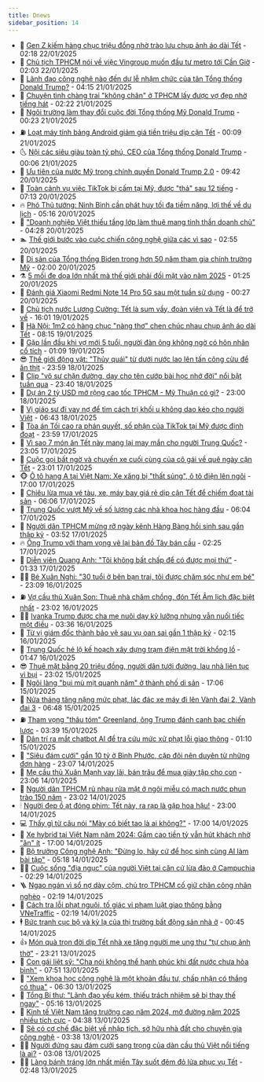 ```yaml
---
title: Dnews
sidebar_position: 14
---
```


<!-- dantri-dnews:START -->
- 🤠 [Gen Z kiếm hàng chục triệu đồng nhờ trào lưu chụp ảnh áo dài Tết](https://dantri.com.vn/tet-2025/gen-z-kiem-hang-chuc-trieu-dong-nho-trao-luu-chup-anh-ao-dai-tet-20250118115227968.htm) - 02:18 22/01/2025
- 🌈 [Chủ tịch TPHCM nói về việc Vingroup muốn đầu tư metro tới Cần Giờ](https://dantri.com.vn/xa-hoi/chu-tich-tphcm-noi-ve-viec-vingroup-muon-dau-tu-metro-toi-can-gio-20250122081218461.htm) - 02:03 22/01/2025
- 🐎 [Lãnh đạo công nghệ nào đến dự lễ nhậm chức của tân Tổng thống Donald Trump?](https://dantri.com.vn/suc-manh-so/lanh-dao-cong-nghe-nao-den-du-le-nham-chuc-cua-tan-tong-thong-donald-trump-20250121110028550.htm) - 04:15 21/01/2025
- 👹 [Chuyện tình chàng trai &quot;không chân&quot; ở TPHCM lấy được vợ đẹp nhờ tiếng hát](https://dantri.com.vn/doi-song/chuyen-tinh-chang-trai-khong-chan-o-tphcm-lay-duoc-vo-dep-nho-tieng-hat-20250109165459245.htm) - 02:22 21/01/2025
- 🫶 [Ngôi trường làm thay đổi cuộc đời Tổng thống Mỹ Donald Trump](https://dantri.com.vn/giao-duc/ngoi-truong-lam-thay-doi-cuoc-doi-tong-thong-my-donald-trump-20250120205405605.htm) - 00:23 21/01/2025
- ⛽️ [Loạt máy tính bảng Android giảm giá tiền triệu dịp cận Tết](https://dantri.com.vn/suc-manh-so/loat-may-tinh-bang-android-giam-gia-tien-trieu-dip-can-tet-20250120014514245.htm) - 00:09 21/01/2025
- 🌜 [Nội các siêu giàu toàn tỷ phú, CEO của Tổng thống Donald Trump](https://dantri.com.vn/kinh-doanh/noi-cac-sieu-giau-toan-ty-phu-ceo-cua-tong-thong-donald-trump-20241201141359093.htm) - 00:06 21/01/2025
- 💪 [Ưu tiên của nước Mỹ trong chính quyền Donald Trump 2.0](https://dantri.com.vn/the-gioi/uu-tien-cua-nuoc-my-trong-chinh-quyen-donald-trump-20-20250119151418414.htm) - 09:42 20/01/2025
- 🎊 [Toàn cảnh vụ việc TikTok bị cấm tại Mỹ, được &quot;thả&quot; sau 12 tiếng](https://dantri.com.vn/suc-manh-so/toan-canh-vu-viec-tiktok-bi-cam-tai-my-duoc-tha-sau-12-tieng-20250120112658644.htm) - 07:13 20/01/2025
- 🔥 [Phó Thủ tướng: Ninh Bình cần phát huy tối đa tiềm năng, lợi thế về du lịch](https://dantri.com.vn/xa-hoi/pho-thu-tuong-ninh-binh-can-phat-huy-toi-da-tiem-nang-loi-the-ve-du-lich-20250120112206675.htm) - 05:16 20/01/2025
- 👀 [&quot;Doanh nghiệp Việt thiếu tầng lớp làm thuê mang tinh thần doanh chủ&quot;](https://dantri.com.vn/lao-dong-viec-lam/doanh-nghiep-viet-thieu-tang-lop-lam-thue-mang-tinh-than-doanh-chu-20250120104756480.htm) - 04:28 20/01/2025
- 🏊 [Thế giới bước vào cuộc chiến công nghệ giữa các vì sao](https://dantri.com.vn/khoa-hoc-cong-nghe/the-gioi-buoc-vao-cuoc-chien-cong-nghe-giua-cac-vi-sao-20250119065653036.htm) - 02:55 20/01/2025
- 🥸 [Di sản của Tổng thống Biden trong hơn 50 năm tham gia chính trường Mỹ](https://dantri.com.vn/the-gioi/di-san-cua-tong-thong-biden-trong-hon-50-nam-tham-gia-chinh-truong-my-20240802155639371.htm) - 02:00 20/01/2025
- ⚗️ [5 mối đe dọa lớn nhất mà thế giới phải đối mặt vào năm 2025](https://dantri.com.vn/khoa-hoc-cong-nghe/5-moi-de-doa-lon-nhat-ma-the-gioi-phai-doi-mat-vao-nam-2025-20250120073037556.htm) - 01:25 20/01/2025
- 🐲 [Đánh giá Xiaomi Redmi Note 14 Pro 5G sau một tuần sử dụng](https://dantri.com.vn/suc-manh-so/danh-gia-xiaomi-redmi-note-14-pro-5g-sau-mot-tuan-su-dung-20250117231800825.htm) - 00:27 20/01/2025
- 🌁 [Chủ tịch nước Lương Cường: Tết là sum vầy, đoàn viên và Tết là để trở về](https://dantri.com.vn/xa-hoi/chu-tich-nuoc-luong-cuong-tet-la-sum-vay-doan-vien-va-tet-la-de-tro-ve-20250119223448918.htm) - 16:01 19/01/2025
- 🧐 [Hà Nội: 1m2 có hàng chục &quot;nàng thơ&quot; chen chúc nhau chụp ảnh áo dài Tết](https://dantri.com.vn/tet-2025/ha-noi-1m2-co-hang-chuc-nang-tho-chen-chuc-nhau-chup-anh-ao-dai-tet-20250113045120330.htm) - 08:15 19/01/2025
- 👹 [Gặp lần đầu khi vợ mới 5 tuổi, người đàn ông không ngờ có hôn nhân cổ tích](https://dantri.com.vn/doi-song/gap-lan-dau-khi-vo-moi-5-tuoi-nguoi-dan-ong-khong-ngo-co-hon-nhan-co-tich-20250114032843687.htm) - 01:09 19/01/2025
- 😎 [Thế giới động vật: &quot;Thủy quái&quot; từ dưới nước lao lên tấn công cừu để ăn thịt](https://dantri.com.vn/khoa-hoc-cong-nghe/the-gioi-dong-vat-thuy-quai-tu-duoi-nuoc-lao-len-tan-cong-cuu-de-an-thit-20250119022241585.htm) - 23:59 18/01/2025
- 🤭 [Clip &quot;võ sư chặn đường, dạy cho tên cướp bài học nhớ đời&quot; nổi bật tuần qua](https://dantri.com.vn/suc-manh-so/clip-vo-su-chan-duong-day-cho-ten-cuop-bai-hoc-nho-doi-noi-bat-tuan-qua-20250119024054611.htm) - 23:40 18/01/2025
- 🦣 [Dự án 2 tỷ USD mở rộng cao tốc TPHCM - Mỹ Thuận có gì?](https://dantri.com.vn/xa-hoi/du-an-2-ty-usd-mo-rong-cao-toc-tphcm-my-thuan-co-gi-20250114123133515.htm) - 23:00 18/01/2025
- 🙉 [Vị giáo sư đi vay nợ để tìm cách trị khối u không dao kéo cho người Việt](https://dantri.com.vn/suc-khoe/vi-giao-su-di-vay-no-de-tim-cach-tri-khoi-u-khong-dao-keo-cho-nguoi-viet-20250118093508308.htm) - 06:43 18/01/2025
- 🗽 [Tòa án Tối cao ra phán quyết, số phận của TikTok tại Mỹ được định đoạt](https://dantri.com.vn/suc-manh-so/toa-an-toi-cao-ra-phan-quyet-so-phan-cua-tiktok-tai-my-duoc-dinh-doat-20250118024352577.htm) - 23:59 17/01/2025
- 🐻 [Vì sao 7 món ăn Tết này mang lại may mắn cho người Trung Quốc?](https://dantri.com.vn/tet-2025/vi-sao-7-mon-an-tet-nay-mang-lai-may-man-cho-nguoi-trung-quoc-20250115023932220.htm) - 23:05 17/01/2025
- 🫣 [Cuộc gọi bất ngờ và chuyến xe cuối cùng của cô gái về quê ngày cận Tết](https://dantri.com.vn/doi-song/cuoc-goi-bat-ngo-va-chuyen-xe-cuoi-cung-cua-co-gai-ve-que-ngay-can-tet-20250117163028513.htm) - 23:01 17/01/2025
- 🐵 [Ô tô hạng A tại Việt Nam: Xe xăng bị &quot;thất sủng&quot;, ô tô điện lên ngôi](https://dantri.com.vn/o-to-xe-may/o-to-hang-a-tai-viet-nam-xe-xang-bi-that-sung-o-to-dien-len-ngoi-20250117121808080.htm) - 17:00 17/01/2025
- 🥷 [Chiêu lừa mua vé tàu, xe, máy bay giá rẻ dịp cận Tết để chiếm đoạt tài sản](https://dantri.com.vn/suc-manh-so/chieu-lua-mua-ve-tau-xe-may-bay-gia-re-dip-can-tet-de-chiem-doat-tai-san-20250117105734846.htm) - 06:06 17/01/2025
- 🐻 [Trung Quốc vượt Mỹ về số lượng các nhà khoa học hàng đầu](https://dantri.com.vn/khoa-hoc-cong-nghe/trung-quoc-vuot-my-ve-so-luong-cac-nha-khoa-hoc-hang-dau-20250117120621849.htm) - 06:04 17/01/2025
- 🥸 [Người dân TPHCM mừng rỡ ngày kênh Hàng Bàng hồi sinh sau gần thập kỷ](https://dantri.com.vn/xa-hoi/nguoi-dan-tphcm-mung-ro-ngay-kenh-hang-bang-hoi-sinh-sau-gan-thap-ky-20250117095858415.htm) - 03:52 17/01/2025
- 🔥 [Ông Trump với tham vọng vẽ lại bản đồ Tây bán cầu](https://dantri.com.vn/the-gioi/ong-trump-voi-tham-vong-ve-lai-ban-do-tay-ban-cau-20250112213810966.htm) - 02:25 17/01/2025
- 🥰 [Diễn viên Quang Anh: &quot;Tôi không bất chấp để có được mọi thứ&quot;](https://dantri.com.vn/giai-tri/dien-vien-quang-anh-toi-khong-bat-chap-de-co-duoc-moi-thu-20250109102808637.htm) - 01:33 17/01/2025
- 👨‍🏫 [Bé Xuân Nghi: &quot;30 tuổi ở bên bạn trai, tôi được chăm sóc như em bé&quot;](https://dantri.com.vn/giai-tri/be-xuan-nghi-30-tuoi-o-ben-ban-trai-toi-duoc-cham-soc-nhu-em-be-20250110205601840.htm) - 23:09 16/01/2025
- ⛽️ [Vợ cầu thủ Xuân Son: Thuê nhà chăm chồng, đón Tết Âm lịch đặc biệt nhất](https://dantri.com.vn/doi-song/vo-cau-thu-xuan-son-thue-nha-cham-chong-don-tet-am-lich-dac-biet-nhat-20250112225031621.htm) - 23:02 16/01/2025
- 🧑‍💻 [Ivanka Trump được cha mẹ nuôi dạy kỹ lưỡng nhưng vẫn nuối tiếc một điều](https://dantri.com.vn/giao-duc/ivanka-trump-duoc-cha-me-nuoi-day-ky-luong-nhung-van-nuoi-tiec-mot-dieu-20250115150324425.htm) - 03:36 16/01/2025
- 💪 [Từ vị giám đốc thành bảo vệ sau vụ oan sai gần 1 thập kỷ](https://dantri.com.vn/phap-luat/tu-vi-giam-doc-thanh-bao-ve-sau-vu-oan-sai-gan-1-thap-ky-20240516144359649.htm) - 02:15 16/01/2025
- 🔭 [Trung Quốc hé lộ kế hoạch xây dựng trạm điện mặt trời khổng lồ](https://dantri.com.vn/khoa-hoc-cong-nghe/trung-quoc-he-lo-ke-hoach-xay-dung-tram-dien-mat-troi-khong-lo-20250116083945316.htm) - 01:47 16/01/2025
- 😎 [Thuê mặt bằng 20 triệu đồng, người dân tưới đường, lau nhà liên tục vì bụi](https://dantri.com.vn/doi-song/thue-mat-bang-20-trieu-dong-nguoi-dan-tuoi-duong-lau-nha-lien-tuc-vi-bui-20250112181900700.htm) - 23:02 15/01/2025
- 🦩 [Ngôi làng &quot;bụi mù mịt quanh năm&quot; ở thành phố di sản](https://dantri.com.vn/xa-hoi/ngoi-lang-bui-mu-mit-quanh-nam-o-thanh-pho-di-san-20250115160022784.htm) - 17:06 15/01/2025
- 🐻 [Nửa tháng tăng nặng mức phạt, lác đác xe máy đi lên Vành đai 2, Vành đai 3](https://dantri.com.vn/xa-hoi/nua-thang-tang-nang-muc-phat-lac-dac-xe-may-di-len-vanh-dai-2-vanh-dai-3-20250115130942335.htm) - 06:48 15/01/2025
- ⛽️ [Tham vọng &quot;thâu tóm&quot; Greenland, ông Trump đánh canh bạc chiến lược](https://dantri.com.vn/the-gioi/tham-vong-thau-tom-greenland-ong-trump-danh-canh-bac-chien-luoc-20250114124129453.htm) - 03:39 15/01/2025
- 📝 [Dân trí ra mắt chatbot AI để tra cứu mức xử phạt lỗi giao thông](https://dantri.com.vn/suc-manh-so/dan-tri-ra-mat-chatbot-ai-de-tra-cuu-muc-xu-phat-loi-giao-thong-20250115022202951.htm) - 01:10 15/01/2025
- 💯 [&quot;Siêu đám cưới&quot; gần 10 tỷ ở Bình Phước, cặp đôi nên duyên từ những đơn hàng](https://dantri.com.vn/doi-song/sieu-dam-cuoi-gan-10-ty-o-binh-phuoc-cap-doi-nen-duyen-tu-nhung-don-hang-20250114180323187.htm) - 23:07 14/01/2025
- 🤠 [Mẹ cầu thủ Xuân Mạnh vay lãi, bán trâu để mua giày tập cho con](https://dantri.com.vn/doi-song/me-cau-thu-xuan-manh-vay-lai-ban-trau-de-mua-giay-tap-cho-con-20250114150001398.htm) - 23:06 14/01/2025
- 🧐 [Người dân TPHCM rủ nhau rửa mặt ở ngôi miễu có mạch nước phun trào 150 năm](https://dantri.com.vn/du-lich/nguoi-dan-tphcm-ru-nhau-rua-mat-o-ngoi-mieu-co-mach-nuoc-phun-trao-150-nam-20250103173209456.htm) - 23:02 14/01/2025
- 🕯 [Người đẹp ồ ạt đóng phim: Tết này, ra rạp là gặp hoa hậu!](https://dantri.com.vn/giai-tri/nguoi-dep-o-at-dong-phim-tet-nay-ra-rap-la-gap-hoa-hau-20241226112441607.htm) - 23:00 14/01/2025
- 💻 [Thấy gì từ câu nói &quot;Mày có biết tao là ai không?&quot;](https://dantri.com.vn/xa-hoi/thay-gi-tu-cau-noi-may-co-biet-tao-la-ai-khong-20250114215555083.htm) - 17:00 14/01/2025
- 🌋 [Xe hybrid tại Việt Nam năm 2024: Gầm cao tiền tỷ vẫn hút khách nhờ &quot;ăn&quot; ít](https://dantri.com.vn/o-to-xe-may/xe-hybrid-tai-viet-nam-nam-2024-gam-cao-tien-ty-van-hut-khach-nho-an-it-20250114112151033.htm) - 17:00 14/01/2025
- 🤖 [Bộ trưởng Công nghệ Anh: &quot;Đừng lo, hãy cứ để học sinh cùng AI làm bài tập&quot;](https://dantri.com.vn/giao-duc/bo-truong-cong-nghe-anh-dung-lo-hay-cu-de-hoc-sinh-cung-ai-lam-bai-tap-20250114104839431.htm) - 05:18 14/01/2025
- 🧑‍💻 [Cuộc sống &quot;địa ngục&quot; của người Việt tại căn cứ lừa đảo ở Campuchia](https://dantri.com.vn/phap-luat/cuoc-song-dia-nguc-cua-nguoi-viet-tai-can-cu-lua-dao-o-campuchia-20250110085839188.htm) - 02:29 14/01/2025
- 🪜 [Ngao ngán vì sổ nợ dày cộm, chủ trọ TPHCM cố giữ chân công nhân nghèo](https://dantri.com.vn/an-sinh/ngao-ngan-vi-so-no-day-com-chu-tro-tphcm-co-giu-chan-cong-nhan-ngheo-20250113174628980.htm) - 02:19 14/01/2025
- 🚀 [Cách tra lỗi phạt nguội, tố giác vi phạm luật giao thông bằng VNeTraffic](https://dantri.com.vn/suc-manh-so/cach-tra-loi-phat-nguoi-to-giac-vi-pham-luat-giao-thong-bang-vnetraffic-20250114005955830.htm) - 02:19 14/01/2025
- 🕴 [Bức tranh cục bộ và kỳ lạ của thị trường bất động sản nhà ở](https://dantri.com.vn/bat-dong-san/buc-tranh-cuc-bo-va-ky-la-cua-thi-truong-bat-dong-san-nha-o-20250114062521704.htm) - 00:45 14/01/2025
- 👍 [Món quà trọn đời dịp Tết nhà xe tặng người mẹ ung thư &quot;tự chụp ảnh thờ&quot;](https://dantri.com.vn/an-sinh/mon-qua-tron-doi-dip-tet-nha-xe-tang-nguoi-me-ung-thu-tu-chup-anh-tho-20250113224725581.htm) - 23:21 13/01/2025
- 🥳 [Con gái liệt sỹ: &quot;Cha nói không thể hạnh phúc khi đất nước chưa hòa bình&quot;](https://dantri.com.vn/an-sinh/con-gai-liet-sy-cha-noi-khong-the-hanh-phuc-khi-dat-nuoc-chua-hoa-binh-20250113134409535.htm) - 07:51 13/01/2025
- 🥳 [&quot;Xem khoa học công nghệ là một khoản đầu tư, chấp nhận có thắng có thua&quot;](https://dantri.com.vn/xa-hoi/xem-khoa-hoc-cong-nghe-la-mot-khoan-dau-tu-chap-nhan-co-thang-co-thua-20250113131531981.htm) - 06:30 13/01/2025
- 🦩 [Tổng Bí thư: &quot;Lãnh đạo yếu kém, thiếu trách nhiệm sẽ bị thay thế ngay&quot;](https://dantri.com.vn/xa-hoi/tong-bi-thu-lanh-dao-yeu-kem-thieu-trach-nhiem-se-bi-thay-the-ngay-20250113120945263.htm) - 05:16 13/01/2025
- 🗽 [Kinh tế Việt Nam tăng trưởng cao năm 2024, mở đường năm 2025 nhiều tích cực](https://dantri.com.vn/kinh-doanh/kinh-te-viet-nam-tang-truong-cao-nam-2024-mo-duong-nam-2025-nhieu-tich-cuc-20250109201757930.htm) - 04:38 13/01/2025
- 🤖 [Sẽ có cơ chế đặc biệt về nhập tịch, sở hữu nhà đất cho chuyên gia công nghệ](https://dantri.com.vn/xa-hoi/se-co-co-che-dac-biet-ve-nhap-tich-so-huu-nha-dat-cho-chuyen-gia-cong-nghe-20250113102722999.htm) - 03:38 13/01/2025
- 🧑‍🏫 [Người đứng sau đám cưới sang trọng của dàn cầu thủ Việt nổi tiếng là ai?](https://dantri.com.vn/doi-song/nguoi-dung-sau-dam-cuoi-sang-trong-cua-dan-cau-thu-viet-noi-tieng-la-ai-20241008183456830.htm) - 03:08 13/01/2025
- 👨‍🏫 [Làng bánh tráng lớn nhất miền Tây suốt đêm đỏ lửa phục vụ Tết](https://dantri.com.vn/lao-dong-viec-lam/lang-banh-trang-lon-nhat-mien-tay-suot-dem-do-lua-phuc-vu-tet-20250110110920992.htm) - 02:48 13/01/2025<!-- dantri-dnews:END -->
